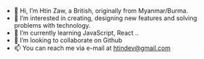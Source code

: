 - 👋 Hi, I’m Htin Zaw, a British, originally from Myanmar/Burma.
- 👀 I’m interested in creating, designing new features and solving problems with technology.
- 🌱 I’m currently learning JavaScript, React ..
- 💞️ I’m looking to collaborate on Github
- 📫 You can reach me via e-mail at htindev@gmail.com

<!---
htinz/htinz is a ✨ special ✨ repository because its `README.md` (this file) appears on your GitHub profile.
You can click the Preview link to take a look at your changes.
--->
